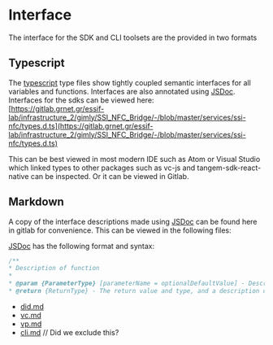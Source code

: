 # Interface
The interface for the SDK and CLI toolsets are the provided in two formats

## Typescript
The [typescript](https://www.typescriptlang.org) type files show tightly coupled semantic interfaces for all variables and functions.  Interfaces are also annotated using [JSDoc](https://jsdoc.app). Interfaces for the sdks can be viewed here:
<br>
[https://gitlab.grnet.gr/essif-lab/infrastructure_2/gimly/SSI_NFC_Bridge/-/blob/master/services/ssi-nfc/types.d.ts](https://gitlab.grnet.gr/essif-lab/infrastructure_2/gimly/SSI_NFC_Bridge/-/blob/master/services/ssi-nfc/types.d.ts)


This can be best viewed in most modern IDE such as Atom or Visual Studio which linked types to other packages such as vc-js and tangem-sdk-react-native can be inspected. Or it can be viewed in Gitlab.

## Markdown
A copy of the interface descriptions made using [JSDoc](https://jsdoc.app) can be found here in gitlab for convenience. This can be viewed in the following files:

[JSDoc](https://jsdoc.app) has the following format and syntax:
```js
/**
* Description of function
*
* @param {ParameterType} [parameterName = optionalDefaultValue] - Description of parameter. [] is an optional parameter.
* @return {ReturnType} - The return value and type, and a description of what is returned
```

- [did.md](./did.md)
- [vc.md](./vc.md)
- [vp.md](vp.md)
- [cli.md](cli.md) // Did we exclude this?

